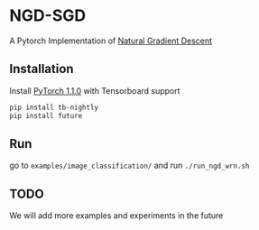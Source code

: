 # NGD-SGD
A Pytorch Implementation of [Natural Gradient Descent](https://arxiv.org/abs/1410.7455)

## Installation
Install [PyTorch 1.1.0](https://pytorch.org/get-started/locally/) with Tensorboard support
```bash
pip install tb-nightly
pip install future
```
## Run
go to ```examples/image_classification/``` and run ```./run_ngd_wrn.sh```

## TODO
We will add more examples and experiments in the future

